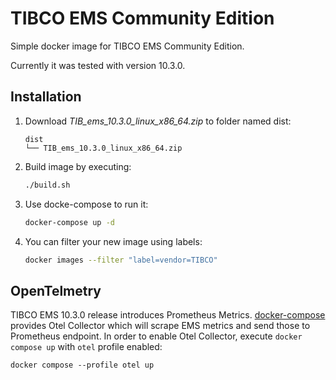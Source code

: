 # TIBCO EMS Community Edition
Simple docker image for TIBCO EMS Community Edition.

Currently it was tested with version 10.3.0.

## Installation

1. Download *TIB_ems_10.3.0_linux_x86_64.zip* to folder named dist:
    ```
    dist
    └── TIB_ems_10.3.0_linux_x86_64.zip
    ```
2. Build image by executing:
    ```bash
    ./build.sh
    ```

3. Use docke-compose to run it:  
    ```bash
    docker-compose up -d
    ```

4. You can filter your new image using labels:
    ```bash
    docker images --filter "label=vendor=TIBCO"
    ```

## OpenTelmetry
TIBCO EMS 10.3.0 release introduces Prometheus Metrics. [docker-compose](docker-compose.yml) provides Otel Collector which will scrape EMS metrics and send those to Prometheus endpoint. In order to enable Otel Collector, execute `docker compose up` with `otel` profile enabled:
```
docker compose --profile otel up
```